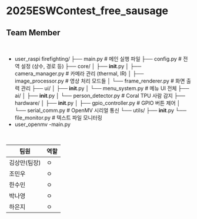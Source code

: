 # 2025ESWContest_free_sausage



## Team Member


<br>

- user_raspi
firefighting/
├── main.py                    # 메인 실행 파일
├── config.py                  # 전역 설정 (상수, 경로 등)
├── core/
│   ├── __init__.py
│   ├── camera_manager.py      # 카메라 관리 (thermal, IR)
│   ├── image_processor.py     # 영상 처리 모드들
│   └── frame_renderer.py      # 화면 출력 관리
├── ui/
│   ├── __init__.py
│   └── menu_system.py         # 메뉴 UI 전체
├── ai/
│   ├── __init__.py
│   └── person_detector.py     # Coral TPU 사람 감지
├── hardware/
│   ├── __init__.py
│   ├── gpio_controller.py     # GPIO 버튼 제어
│   └── serial_comm.py         # OpenMV 시리얼 통신
└── utils/
    ├── __init__.py
    └── file_monitor.py        # 텍스트 파일 모니터링
- user_openmv
	-main.py




<br>

| 팀원 | 역할 |
|----------|----------|
| 김상만(팀장)  | ㅇ  |
| 조민우   | ㅇ |
| 한수민 | ㅇ |
| 박나영 | ㅇ | 
| 하은지 | ㅇ | 
